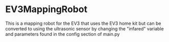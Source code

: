 # EV3MappingRobot
This is a mapping robot for the EV3 that uses the EV3 home kit but can be converted to using the ultrasonic sensor by changing the "infared" variable and parameters found in the config section of main.py
